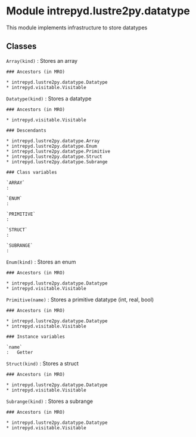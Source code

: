 Module intrepyd.lustre2py.datatype
==================================
This module implements infrastructure to store datatypes

Classes
-------

`Array(kind)`
:   Stores an array

    ### Ancestors (in MRO)

    * intrepyd.lustre2py.datatype.Datatype
    * intrepyd.visitable.Visitable

`Datatype(kind)`
:   Stores a datatype

    ### Ancestors (in MRO)

    * intrepyd.visitable.Visitable

    ### Descendants

    * intrepyd.lustre2py.datatype.Array
    * intrepyd.lustre2py.datatype.Enum
    * intrepyd.lustre2py.datatype.Primitive
    * intrepyd.lustre2py.datatype.Struct
    * intrepyd.lustre2py.datatype.Subrange

    ### Class variables

    `ARRAY`
    :

    `ENUM`
    :

    `PRIMITIVE`
    :

    `STRUCT`
    :

    `SUBRANGE`
    :

`Enum(kind)`
:   Stores an enum

    ### Ancestors (in MRO)

    * intrepyd.lustre2py.datatype.Datatype
    * intrepyd.visitable.Visitable

`Primitive(name)`
:   Stores a primitive datatype (int, real, bool)

    ### Ancestors (in MRO)

    * intrepyd.lustre2py.datatype.Datatype
    * intrepyd.visitable.Visitable

    ### Instance variables

    `name`
    :   Getter

`Struct(kind)`
:   Stores a struct

    ### Ancestors (in MRO)

    * intrepyd.lustre2py.datatype.Datatype
    * intrepyd.visitable.Visitable

`Subrange(kind)`
:   Stores a subrange

    ### Ancestors (in MRO)

    * intrepyd.lustre2py.datatype.Datatype
    * intrepyd.visitable.Visitable